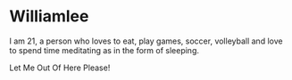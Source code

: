 # Williamlee
I am 21, a person who loves to eat, play games, soccer, volleyball and love to spend time meditating as in the form of sleeping.

Let Me Out Of Here Please!
